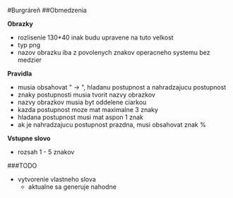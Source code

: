#Burgráreň
##Obmedzenia

**Obrazky** 
* rozlisenie 130*40 inak budu upravene na tuto velkost
* typ png
* nazov obrazku iba z povolenych znakov operacneho systemu bez medzier
		
**Pravidla** 
* musia obsahovat " -> ", hladanu postupnost a nahradzajucu postupnost
* znaky postupnosti musia tvorit nazvy obrazkov
* nazvy obrazkov musia byt oddelene ciarkou
* kazda postupnost moze mat maximalne 3 znaky
* hladana postupnost musi mat aspon 1 znak
* ak je nahradzajucu postupnost prazdna, musi obsahovat znak %
		 
**Vstupne slovo** 
* rozsah 1 - 5 znakov

###TODO
* vytvorenie vlastneho slova
  * aktualne sa generuje nahodne